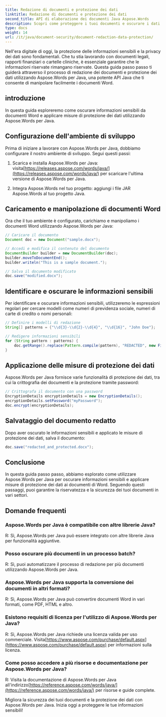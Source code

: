 ```yaml
---
title: Redazione di documenti e protezione dei dati
linktitle: Redazione di documenti e protezione dei dati
second_title: API di elaborazione dei documenti Java Aspose.Words
description: Scopri come proteggere i tuoi documenti e oscurare i dati sensibili utilizzando Aspose.Words per Java. Guida passo passo con il codice sorgente.
type: docs
weight: 14
url: /it/java/document-security/document-redaction-data-protection/
---
```


Nell'era digitale di oggi, la protezione delle informazioni sensibili e la privacy dei dati sono fondamentali. Che tu stia lavorando con documenti legali, rapporti finanziari o cartelle cliniche, è essenziale garantire che le informazioni riservate rimangano riservate. Questa guida passo passo ti guiderà attraverso il processo di redazione dei documenti e protezione dei dati utilizzando Aspose.Words per Java, una potente API Java che ti consente di manipolare facilmente i documenti Word.

## introduzione

In questa guida esploreremo come oscurare informazioni sensibili da documenti Word e applicare misure di protezione dei dati utilizzando Aspose.Words per Java. 

## Configurazione dell'ambiente di sviluppo

Prima di iniziare a lavorare con Aspose.Words per Java, dobbiamo configurare il nostro ambiente di sviluppo. Segui questi passi:

1.  Scarica e installa Aspose.Words per Java: visita[https://releases.aspose.com/words/java/](https://releases.aspose.com/words/java/) per scaricare l'ultima versione di Aspose.Words per Java.

2. Integra Aspose.Words nel tuo progetto: aggiungi i file JAR Aspose.Words al tuo progetto Java.

## Caricamento e manipolazione di documenti Word

Ora che il tuo ambiente è configurato, carichiamo e manipoliamo i documenti Word utilizzando Aspose.Words per Java:

```java
// Caricare il documento
Document doc = new Document("sample.docx");

// Accedi e modifica il contenuto del documento
DocumentBuilder builder = new DocumentBuilder(doc);
builder.moveToDocumentEnd();
builder.writeln("This is a sample document.");

// Salva il documento modificato
doc.save("modified.docx");
```

## Identificare e oscurare le informazioni sensibili

Per identificare e oscurare informazioni sensibili, utilizzeremo le espressioni regolari per cercare modelli come numeri di previdenza sociale, numeri di carte di credito o nomi personali:

```java
// Definire i modelli di redazione
String[] patterns = {"\\d{3}-\\d{2}-\\d{4}", "\\d{16}", "John Doe"};

// Redigere informazioni sensibili
for (String pattern : patterns) {
    doc.getRange().replace(Pattern.compile(pattern), "REDACTED", new FindReplaceOptions());
}
```

## Applicazione delle misure di protezione dei dati

Aspose.Words per Java fornisce varie funzionalità di protezione dei dati, tra cui la crittografia dei documenti e la protezione tramite password:

```java
// Crittografa il documento con una password
EncryptionDetails encryptionDetails = new EncryptionDetails();
encryptionDetails.setPassword("myPassword");
doc.encrypt(encryptionDetails);
```

## Salvataggio del documento redatto

Dopo aver oscurato le informazioni sensibili e applicato le misure di protezione dei dati, salva il documento:

```java
doc.save("redacted_and_protected.docx");
```

## Conclusione

In questa guida passo passo, abbiamo esplorato come utilizzare Aspose.Words per Java per oscurare informazioni sensibili e applicare misure di protezione dei dati ai documenti di Word. Seguendo questi passaggi, puoi garantire la riservatezza e la sicurezza dei tuoi documenti in vari settori.

## Domande frequenti

### Aspose.Words per Java è compatibile con altre librerie Java?

R: Sì, Aspose.Words per Java può essere integrato con altre librerie Java per funzionalità aggiuntive.

### Posso oscurare più documenti in un processo batch?

R: Sì, puoi automatizzare il processo di redazione per più documenti utilizzando Aspose.Words per Java.

### Aspose.Words per Java supporta la conversione dei documenti in altri formati?

R: Sì, Aspose.Words per Java può convertire documenti Word in vari formati, come PDF, HTML e altro.

### Esistono requisiti di licenza per l'utilizzo di Aspose.Words per Java?

 R: Sì, Aspose.Words per Java richiede una licenza valida per uso commerciale. Visita[https://www.aspose.com/purchase/default.aspx](https://www.aspose.com/purchase/default.aspx) per informazioni sulla licenza.

### Come posso accedere a più risorse e documentazione per Aspose.Words per Java?

 R: Visita la documentazione di Aspose.Words per Java all'indirizzo[https://reference.aspose.com/words/java/](https://reference.aspose.com/words/java/) per risorse e guide complete.

Migliora la sicurezza dei tuoi documenti e la protezione dei dati con Aspose.Words per Java. Inizia oggi a proteggere le tue informazioni sensibili!